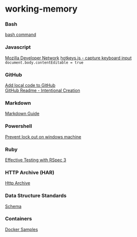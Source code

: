 # working-memory

### Bash
[bash command](https://ss64.com/bash/env.html)


### Javascript
[Mozilla Developer Network]()
[hotkeys.js - capture keyboard input](https://wangchujiang.com/hotkeys/)
```document.body.contentEditable = true```


### GitHub
[Add local code to GitHub](https://docs.github.com/en/get-started/importing-your-projects-to-github/importing-source-code-to-github/adding-locally-hosted-code-to-github)    
[GitHub Readme - Intentional Creation](https://github.com/readme/guides/intentional-creation)  



### Markdown
[Markdown Guide](https://www.markdownguide.org/)  

### Powershell  
[Prevent lock out on windows machine](https://www.shellhacks.com/windows-prevent-lock-screen-timeout-when-idle/)  


### Ruby
[Effective Testing with RSpec 3](https://pragprog.com/titles/rspec3/effective-testing-with-rspec-3/)


### HTTP Archive (HAR)
[Http Archive](https://toolbox.googleapps.com/apps/har_analyzer/)


### Data Structure Standards
[Schema](https://schema.org/docs/faq.html#0)

### Containers
[Docker Samples](https://docs.docker.com/samples/)